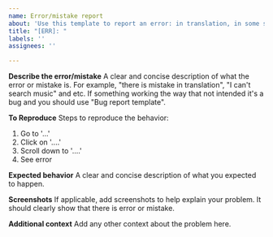 ```yaml
---
name: Error/mistake report
about: 'Use this template to report an error: in translation, in some service, etc.'
title: "[ERR]: "
labels: ''
assignees: ''

---
```


**Describe the error/mistake**
A clear and concise description of what the error or mistake is.
For example, "there is mistake in translation", "I can't search music" and etc.
If something working the way that not intended it's a bug and you should use "Bug report template".

**To Reproduce**
Steps to reproduce the behavior:
1. Go to '...'
2. Click on '....'
3. Scroll down to '....'
4. See error

**Expected behavior**
A clear and concise description of what you expected to happen.

**Screenshots**
If applicable, add screenshots to help explain your problem.
It should clearly show that there is error or mistake.

**Additional context**
Add any other context about the problem here.
